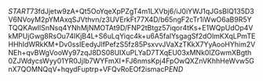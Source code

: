 $START$73fdJjetw9zA+Qt5OoYqeXpPZgT4m1LXVbj6/iJ0iYWJ1qJGsBlQ135D3V6NVoyM2pYMAxqSJVthvn/z3UVErkFt77X4D/b65ngF2cTr1iWwO6aB9R5YTQQKAwIlSnNsq4YNhMjNMOTAt9D/FNP2tBtgz57iqor4tKs+E1WQpUdOp4VkMPUjGwg8RsOu74IKjB4L+S6uLqYiqc4k+u6A5falYsgagSf2dOlmKXqLPmTEHHhIdWRkKM+Dv0ssIEedyJlfPefzS5fz85PsxvvJVaXzTKkX7YyAooHYhim2VNEh+qvBWgVooWy97zqJ8DS08UIXuPLYaD7TXqEU03xMNk0lZGwmXBgth0ZJWdycsWyy01YR0JjIb7WYFmXI+FJ6nmsKpj4FpOwQXZnVKhhHeWvw5GnX7QOMNQqV+hqydFuptrp+VFQvRoEOf2ismacP$END$